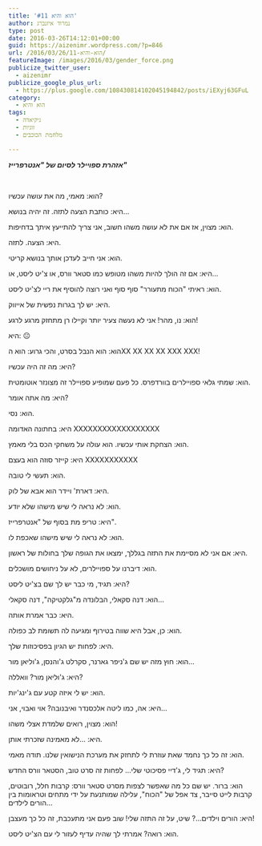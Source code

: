 ```yaml
---
title: 'הוא והיא #11'
author: נמרוד איזנברג
type: post
date: 2016-03-26T14:12:01+00:00
guid: https://aizenimr.wordpress.com/?p=846
url: /2016/03/26/הוא-והיא-11/
featureImage: /images/2016/03/gender_force.png
publicize_twitter_user:
  - aizenimr
publicize_google_plus_url:
  - https://plus.google.com/108430814102045194842/posts/iEXyj63GFuL
category:
  - הוא והיא
tags:
  - גיקיאדה
  - זוגיות
  - מלחמת הכוכבים

---
```

**_אזהרת ספויילר לסיום של "אנטרפרייז"_**

&nbsp;

<span lang="he-IL">הוא</span><span lang="en-US">: </span><span lang="he-IL">מאמי</span><span lang="en-US">, </span><span lang="he-IL">מה את עושה עכשיו</span><span lang="en-US">?</span>

<span lang="he-IL">היא</span><span lang="en-US">: </span><span lang="he-IL">כותבת הצעה לתזה</span><span lang="en-US">. </span><span lang="he-IL">זה יהיה בנושא</span><span lang="en-US">...</span>

<span lang="he-IL">הוא</span><span lang="en-US">: </span><span lang="he-IL">מצוין</span><span lang="en-US">, </span><span lang="he-IL">אז אם את לא עושה משהו חשוב</span><span lang="en-US">, </span><span lang="he-IL">אני צריך להתייעץ איתך בדחיפות</span><span lang="en-US">.</span>

<span lang="he-IL">היא</span><span lang="en-US">: </span><span lang="he-IL">הצעה</span><span lang="en-US">. </span><span lang="he-IL">לתזה</span><span lang="en-US">.</span>

<span lang="he-IL">הוא</span><span lang="en-US">: </span><span lang="he-IL">אני חייב לעדכן אותך בנושא קריטי</span><span lang="en-US">.</span>

<span lang="he-IL">היא</span><span lang="en-US">: </span><span lang="he-IL">אם זה הולך להיות משהו מטופש כמו סטאר וורס</span><span lang="en-US">, </span><span lang="he-IL">או צ</span><span lang="en-US">'</span><span lang="he-IL">יט ליסט</span><span lang="en-US">, </span><span lang="he-IL">או</span><span lang="en-US">...</span>

<span lang="he-IL">הוא</span><span lang="en-US">: </span><span lang="he-IL">ראיתי </span><span lang="en-US">"</span><span lang="he-IL">הכוח מתעורר</span><span lang="en-US">" </span><span lang="he-IL">סוף סוף ואני רוצה להוסיף את ריי לצ</span><span lang="en-US">'</span><span lang="he-IL">יט ליסט</span><span lang="en-US">.</span>

<span lang="he-IL">היא</span><span lang="en-US">: </span><span lang="he-IL">יש לך בגרות נפשית של אייווק</span><span lang="en-US">.</span>

<span lang="he-IL">הוא</span><span lang="en-US">: </span><span lang="he-IL">נו</span><span lang="en-US">, </span><span lang="he-IL">מהר</span><span lang="en-US">! </span><span lang="he-IL">אני לא נעשה צעיר יותר וקיילו רן מתחזק מרגע לרגע</span><span lang="en-US">!</span>

<span lang="he-IL">היא</span><span lang="en-US">: 😐</span>

<span lang="he-IL">הוא</span><span lang="en-US">: </span><span lang="he-IL">הוא הנבל בסרט</span><span lang="en-US">, </span><span lang="he-IL">והכי גרוע</span><span lang="en-US">: </span><span lang="he-IL">הוא ה</span><span lang="en-US">XX XX XX XX XXX XXX!</span>

<span lang="he-IL">היא</span><span lang="en-US">: </span><span lang="he-IL">מה זה היה עכשיו</span><span lang="en-US">?</span>

<span lang="he-IL">הוא</span><span lang="en-US">: </span><span lang="he-IL">שמתי גלאי ספויילרים בוורדפרס</span><span lang="en-US">. </span><span lang="he-IL">כל פעם שמופיע ספויילר זה מצונזר אוטומטית</span><span lang="en-US">.</span>

<span lang="he-IL">היא</span><span lang="en-US">: </span><span lang="he-IL">מה אתה אומר</span><span lang="en-US">?</span>

<span lang="he-IL">הוא</span><span lang="en-US">: </span><span lang="he-IL">נסי</span><span lang="en-US">.</span>

<span lang="he-IL">היא</span><span lang="en-US">: </span><span lang="he-IL">בחתונה האדומה </span><span lang="en-US">XXXXXXXXXXXXXXXXXX</span>

<span lang="he-IL">הוא</span><span lang="en-US">: </span><span lang="he-IL">הצחקת אותי עכשיו</span><span lang="en-US">. </span><span lang="he-IL">הוא עולה על משחקי הכס בלי מאמץ</span><span lang="en-US">.</span>

<span lang="he-IL">היא</span><span lang="en-US">: </span><span lang="he-IL">קייזר סוזה הוא בעצם </span><span lang="en-US">XXXXXXXXXXX</span>

<span lang="he-IL">הוא</span><span lang="en-US">: </span><span lang="he-IL">תעשי לי טובה</span><span lang="en-US">.</span>

<span lang="he-IL">היא</span><span lang="en-US">: </span><span lang="he-IL">דארת</span><span lang="en-US">' </span><span lang="he-IL">ויידר הוא אבא של לוק</span><span lang="en-US">.</span>

<span lang="he-IL">הוא</span><span lang="en-US">: </span><span lang="he-IL">לא נראה לי שיש מישהו שלא יודע</span><span lang="en-US">.</span>

<span lang="he-IL">היא</span><span lang="en-US">: </span><span lang="he-IL">טריפ מת בסוף של </span><span lang="en-US">"</span><span lang="he-IL">אנטרפרייז</span><span lang="en-US">".</span>

<span lang="he-IL">הוא</span><span lang="en-US">: </span><span lang="he-IL">לא נראה לי שיש מישהו שאכפת לו</span><span lang="en-US">.</span>

<span lang="he-IL">היא</span><span lang="en-US">: </span><span lang="he-IL">אם אני לא מסיימת את התזה בגללך</span><span lang="en-US">, </span><span lang="he-IL">ימצאו את הגופה שלך בחולות של ראשון</span><span lang="en-US">.</span>

<span lang="he-IL">הוא</span><span lang="en-US">: </span><span lang="he-IL">דיברנו על ספויילרים</span><span lang="en-US">, </span><span lang="he-IL">לא על ניחושים מושכלים</span><span lang="en-US">.</span>

<span lang="he-IL">היא</span><span lang="en-US">: </span><span lang="he-IL">תגיד</span><span lang="en-US">, </span><span lang="he-IL">מי כבר יש לך שם בצ</span><span lang="en-US">'</span><span lang="he-IL">יט ליסט</span><span lang="en-US">?</span>

<span lang="he-IL">הוא</span><span lang="en-US">: </span><span lang="he-IL">דנה סקאלי</span><span lang="en-US">, </span><span lang="he-IL">הבלונדה מ</span><span lang="en-US">"</span><span lang="he-IL">גלקטיקה</span><span lang="en-US">", </span><span lang="he-IL">דנה סקאלי…</span>

<span lang="he-IL">היא</span><span lang="en-US">: </span><span lang="he-IL">כבר אמרת אותה</span><span lang="en-US">.</span>

<span lang="he-IL">הוא</span><span lang="en-US">: </span><span lang="he-IL">כן</span><span lang="en-US">, </span><span lang="he-IL">אבל היא שווה בטירוף ומגיעה לה תשומת לב כפולה</span><span lang="en-US">.</span>

<span lang="he-IL">היא</span><span lang="en-US">: </span><span lang="he-IL">לפחות יש הגיון בפסיכוזות שלך</span><span lang="en-US">.</span>

<span lang="he-IL">הוא</span><span lang="en-US">: </span><span lang="he-IL">חוץ מזה יש שם ג</span><span lang="en-US">'</span><span lang="he-IL">ניפר גארנר</span><span lang="en-US">, </span><span lang="he-IL">סקרלט ג</span><span lang="en-US">'</span><span lang="he-IL">והנסן</span><span lang="en-US">, </span><span lang="he-IL">ג</span><span lang="en-US">'</span><span lang="he-IL">וליאן מור</span><span lang="en-US">...</span>

<span lang="he-IL">היא</span><span lang="en-US">: </span><span lang="he-IL">ג</span><span lang="en-US">'</span><span lang="he-IL">וליאן מור</span><span lang="en-US">? </span><span lang="he-IL">וואללה</span><span lang="en-US">?</span>

<span lang="he-IL">הוא</span><span lang="en-US">: </span><span lang="he-IL">יש לי איזה קטע עם ג</span><span lang="en-US">'</span><span lang="he-IL">ינג</span><span lang="en-US">'</span><span lang="he-IL">יות</span><span lang="en-US">.</span>

<span lang="he-IL">היא</span><span lang="en-US">: </span><span lang="he-IL">אה</span><span lang="en-US">, </span><span lang="he-IL">כמו ליטה אלכסנדר ואיבנובה</span><span lang="en-US">? </span><span lang="he-IL">אוי ואבוי</span><span lang="en-US">, </span><span lang="he-IL">אני</span><span lang="en-US">...</span>

<span lang="he-IL">הוא</span><span lang="en-US">: </span><span lang="he-IL">מצוין</span><span lang="en-US">, </span><span lang="he-IL">רואים שלמדת אצלי משהו</span><span lang="en-US">!</span>

<span lang="he-IL">היא</span><span lang="en-US">: ...</span><span lang="he-IL">לא מאמינה שזכרתי אותן</span><span lang="en-US">.</span>

<span lang="he-IL">הוא</span><span lang="en-US">: </span><span lang="he-IL">זה כל כך נחמד שאת עוזרת לי לתחזק את מערכת הנישואין שלנו</span><span lang="en-US">. </span><span lang="he-IL">תודה מאמי</span><span lang="en-US">.</span>

<span lang="he-IL">היא</span><span lang="en-US">: </span><span lang="he-IL">תגיד לי</span><span lang="en-US">, </span><span lang="he-IL">ג</span><span lang="en-US">'</span><span lang="he-IL">דיי פסיכוטי שלי… לפחות זה סרט טוב</span><span lang="en-US">, </span><span lang="he-IL">הסטאר וורס החדש</span><span lang="en-US">?</span>

<span lang="he-IL">הוא</span><span lang="en-US">: </span><span lang="he-IL">ברור</span><span lang="en-US">. </span><span lang="he-IL">יש שם כל מה שאפשר לצפות מסרט סטאר וורס</span><span lang="en-US">: </span><span lang="he-IL">קרבות חלל</span><span lang="en-US">, </span><span lang="he-IL">רובוטים</span><span lang="en-US">, </span><span lang="he-IL">קרבות לייט סייבר</span><span lang="en-US">, </span><span lang="he-IL">צד אפל של </span><span lang="en-US">"</span><span lang="he-IL">הכוח</span><span lang="en-US">", </span><span lang="he-IL">עלילה שמותנעת על ידי מתחים וטראומות בין הורים לילדים</span><span lang="en-US">...</span>

<span lang="he-IL">היא</span><span lang="en-US">: </span><span lang="he-IL">הורים וילדים…</span><span lang="en-US">? </span><span lang="he-IL">שיט</span><span lang="en-US">, </span><span lang="he-IL">על זה התזה שלי</span><span lang="en-US">! </span><span lang="he-IL">שוב פעם אני מתעכבת</span><span lang="en-US">, </span><span lang="he-IL">זה כל כך מעצבן</span><span lang="en-US">!</span>

<span lang="he-IL">הוא</span><span lang="en-US">: </span><span lang="he-IL">רואה</span><span lang="en-US">? </span><span lang="he-IL">אמרתי לך שהיה עדיף לעזור לי עם הצ</span><span lang="en-US">'</span><span lang="he-IL">יט ליסט</span><span lang="en-US">.</span>